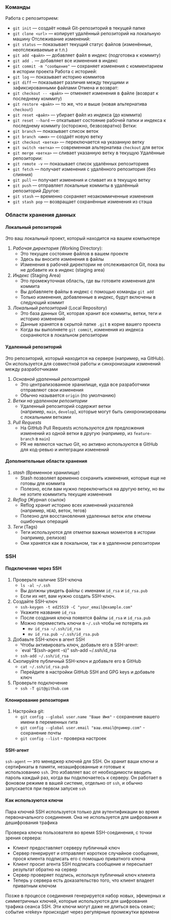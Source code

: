 
### Команды

Работа с репозиторием:
- `git init` — создаёт новый Git-репозиторий в текущей папке
- `git clone <url>` — копирует удалённый репозиторий на локальную машину
Отслеживание изменений:
- `git status` — показывает текущий статус файлов (изменённые, неотслеживаемые и т.п.)
- `git add <файл>` — добавляет файл в индекс (подготовка к коммиту)
- `git add .` — добавляет все изменения в индекс
- `git commit -m "сообщение"` — сохраняет изменения с комментарием в истории проекта
Работа с историей:
- `git log` — показывает историю коммитов
- `git diff` — показывает различия между текущими и зафиксированными файлами
Отмена и возврат:
- `git checkout -- <файл>` — отменяет изменения в файле (возврат к последнему коммиту)
- `git restore <файл>` — то же, что и выше (новая альтернатива `checkout`)
- `git reset <файл>` — убирает файл из индекса (до коммита)
- `git reset --hard` — откатывает состояние рабочей папки и индекса к последнему коммиту (осторожно, безвозвратно)
Ветки:
- `git branch` — показывает список веток
- `git branch <имя>` — создаёт новую ветку
- `git checkout <ветка>` — переключается на указанную ветку
- `git switch <ветка>` — современная альтернатива `checkout` для веток
- `git merge <ветка>` — сливает указанную ветку в текущую
Удалённые репозитории:
- `git remote -v` — показывает список удалённых репозиториев
- `git fetch` — получает изменения с удалённого репозитория (без слияния)
- `git pull` — получает изменения и сливает их в текущую ветку
- `git push` — отправляет локальные коммиты в удалённый репозиторий
Другое:
- `git stash` — временно сохраняет незакоммиченные изменения
- `git stash pop` — возвращает сохранённые изменения из стэша

### Области хранения данных

#### Локальный репозиторий

Это ваш локальный проект, который находится на вашем компьютере

1. *Рабочая директория* (Working Directory):
	- Это текущее состояние файлов в вашем проекте
	- Здесь вы вносите изменения в файлы
	- Изменения в рабочей директории не отслеживаются Git, пока вы не добавите их в индекс (staging area)
2. *Индекс* (Staging Area)
	- Это промежуточная область, где вы готовите изменения для коммита
	- Вы добавляете файлы в индекс с помощью команды `git add`
	- Только изменения, добавленные в индекс, будут включены в следующий коммит
3. *Локальный репозиторий* (Local Repository)
	- Это база данных Git, которая хранит все коммиты, ветки, теги и историю изменений
	- Данные хранятся в скрытой папке `.git` в корне вашего проекта
	- Когда вы выполняете `git commit`, изменения из индекса сохраняются в локальном репозитории

#### Удаленный репозиторий

Это репозиторий, который находится на сервере (например, на GitHub). Он используется для совместной работы и синхронизации изменений между разработчиками

1. *Основной удаленный репозиторий*
	- Это централизованное хранилище, куда все разработчики отправляют свои изменения
	- Обычно называется `origin` (по умолчанию)
2. *Ветки на удаленном репозитории*
	- Удаленный репозиторий содержит ветки (например, `main`, `develop`), которые могут быть синхронизированы с локальными ветками
3. *Pull Requests*
	- На GitHub Pull Requests используются для предложения изменений из одной ветки в другую (например, из `feature-branch` в `main`)
	- PR не являются частью Git, но активно используются в GitHub для код-ревью и интеграции изменений

#### Дополнительные области хранения

1. *stash* (Временное хранилище)
	- Stash позволяет временно сохранить изменения, которые еще не готовы для коммита
	- Полезно, если вам нужно переключиться на другую ветку, но вы не хотите коммитить текущие изменения
2. *Reflog* (Журнал ссылок)
	- Reflog хранит историю всех изменений указателей (например, `HEAD`, веток, тегов)
	- Полезно для восстановления удаленных веток или отмены ошибочных операций
3. *Теги* (Tags)
	- Теги используются для отметки важных моментов в истории (например, релизов)
	- Они хранятся как в локальном, так и в удаленном репозитории

### SSH

#### Подключение через SSH
1. Проверьте наличие SSH-ключа 
	- `ls -al ~/.ssh`
	- Вы должны увидеть файлы с именами `id_rsa` и `id_rsa.pub`
	- Если их нет, вам нужно создать SSH-ключ.
2. Создайте SSH-ключ
	- `ssh-keygen -t ed25519 -C "your_email@example.com"`
	- Укажите название `id_rsa`
	- После создания ключа появятся файлы `id_rsa` и `id_rsa.pub`
	- Можно переместить ключи в `~/.ssh` чтобы не потерять их
		- `mv id_rsa ~/.ssh/id_rsa`
		- `mv id_rsa.pub ~/.ssh/id_rsa.pub`
3. Добавьте SSH-ключ в агент SSH
	- Чтобы активировать ключ, добавьте его в SSH-агент:
	- `eval "$(ssh-agent -s)" ssh-add ~/.ssh/id_rsa
	- `ssh-add ~/.ssh/id_rsa`
4. Скопируйте публичный SSH-ключ и добавьте его в GitHub
	- `cat ~/.ssh/id_rsa.pub`
	- Перейдите в настройки GitHub SSH and GPG keys и добавьте ключ
5. Проверьте подключение
	- `ssh -T git@github.com`

#### Клонирование репозитория
1. Настройка git:
	- `git config --global user.name "Ваше Имя"` - сохранение вашего имени в переменных гита
	- `git config --global user.email "ваш.email@пример.com"` - сохранение почты
	- `git config --list` - проверка настроек

#### SSH-агент

`ssh-agent` — это менеджер ключей для SSH. Он хранит ваши ключи и сертификаты в памяти, незашифрованные и готовые к использованию `ssh`. Это избавляет вас от необходимости вводить пароль каждый раз, когда вы подключаетесь к серверу. Он работает в фоновом режиме в вашей системе, отдельно от `ssh`, и обычно запускается при первом запуске `ssh`

#### Как используются ключи 

Пара ключей SSH используется только для аутентификации во время первоначального соединения. Она не используется для шифрования и дешифрования трафика  
  
Проверка ключа пользователя во время SSH-соединения, с точки зрения сервера:  
- Клиент предоставляет серверу публичный ключ
- Сервер генерирует и отправляет короткое случайное сообщение, прося клиента подписать его с помощью приватного ключа
- Клиент просит агента SSH подписать сообщение и пересылает результат обратно на сервер
- Сервер проверяет подпись, используя публичный ключ клиента
- Теперь у сервера есть доказательство того, что клиент владеет приватным ключом

Позже в процессе соединения генерируется набор новых, эфемерных и симметричных ключей, которые используются для шифрования трафика сеанса SSH. Эти ключи могут даже не длиться весь сеанс; событие «rekey» происходит через регулярные промежутки времени

